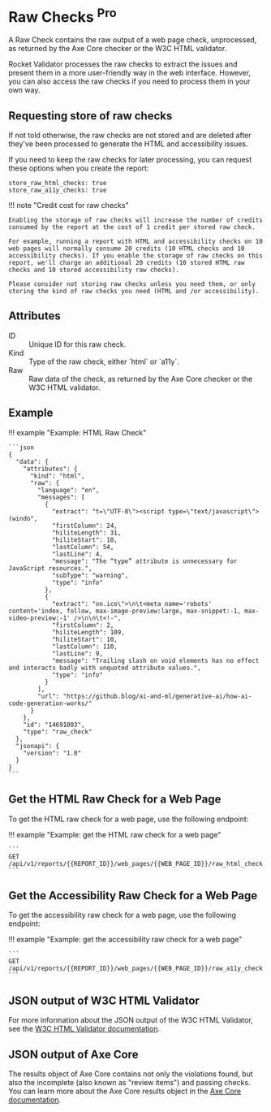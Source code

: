 # Raw Checks <sup class="badge-pro">Pro</sup>

A Raw Check contains the raw output of a web page check, unprocessed, as returned by the Axe Core checker or the W3C HTML validator.

Rocket Validator processes the raw checks to extract the issues and present them in a more user-friendly way in the web interface. However, you can also access the raw checks if you need to process them in your own way.

## Requesting store of raw checks

If not told otherwise, the raw checks are not stored and are deleted after they've been processed to generate the HTML and accessibility issues.

If you need to keep the raw checks for later processing, you can request these options when you create the report:

```
store_raw_html_checks: true
store_raw_a11y_checks: true
```

!!! note "Credit cost for raw checks"

    Enabling the storage of raw checks will increase the number of credits consumed by the report at the cost of 1 credit per stored raw check.

    For example, running a report with HTML and accessibility checks on 10 web pages will normally consume 20 credits (10 HTML checks and 10 accessibility checks). If you enable the storage of raw checks on this report, we'll charge an additional 20 credits (10 stored HTML raw checks and 10 stored accessibility raw checks).

    Please consider not storing raw checks unless you need them, or only storing the kind of raw checks you need (HTML and /or accessibility).

## Attributes

<dl>
  <dt>ID</dt>
  <dd>Unique ID for this raw check.</dd>

  <dt>Kind</dt>
  <dd>Type of the raw check, either `html` or `a11y`.</dd>

  <dt>Raw</dt>
  <dd>Raw data of the check, as returned by the Axe Core checker or the W3C HTML validator.</dd>
</dl>

## Example

!!! example "Example: HTML Raw Check"
    
    ```json
    {
      "data": {
        "attributes": {
          "kind": "html",
          "raw": {
            "language": "en",
            "messages": [
              {
                "extract": "t=\"UTF-8\"><script type=\"text/javascript\">(windo",
                "firstColumn": 24,
                "hiliteLength": 31,
                "hiliteStart": 10,
                "lastColumn": 54,
                "lastLine": 4,
                "message": "The “type” attribute is unnecessary for JavaScript resources.",
                "subType": "warning",
                "type": "info"
              },
              {
                "extract": "on.ico\">\n\t<meta name='robots' content='index, follow, max-image-preview:large, max-snippet:-1, max-video-preview:-1' />\n\n\t<!-",
                "firstColumn": 2,
                "hiliteLength": 109,
                "hiliteStart": 10,
                "lastColumn": 110,
                "lastLine": 9,
                "message": "Trailing slash on void elements has no effect and interacts badly with unquoted attribute values.",
                "type": "info"
              }
            ],
            "url": "https://github.blog/ai-and-ml/generative-ai/how-ai-code-generation-works/"
          }
        },
        "id": "14691003",
        "type": "raw_check"
      },
      "jsonapi": {
        "version": "1.0"
      }
    }
    ```

## Get the HTML Raw Check for a Web Page

To get the HTML raw check for a web page, use the following endpoint:

!!! example "Example: get the HTML raw check for a web page"

    ```
    GET /api/v1/reports/{{REPORT_ID}}/web_pages/{{WEB_PAGE_ID}}/raw_html_check
    ```

## Get the Accessibility Raw Check for a Web Page

To get the accessibility raw check for a web page, use the following endpoint:

!!! example "Example: get the accessibility raw check for a web page"

    ```
    GET /api/v1/reports/{{REPORT_ID}}/web_pages/{{WEB_PAGE_ID}}/raw_a11y_check
    ```

## JSON output of W3C HTML Validator

For more information about the JSON output of the W3C HTML Validator, see the [W3C HTML Validator documentation](https://wiki.whatwg.org/wiki/Validator.nu_JSON_Output).

## JSON output of Axe Core

The results object of Axe Core contains not only the violations found, but also the incomplete (also known as "review items") and passing checks. You can learn more about the Axe Core results object in the [Axe Core documentation](https://www.deque.com/axe/core-documentation/api-documentation/#results-object).




